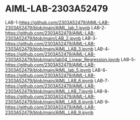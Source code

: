 # AIML-LAB-2303A52479
LAB-1-https://github.com/2303A52479/AIML-LAB-2303A52479/blob/main/AIML_lab_1.ipynb
LAB-2-https://github.com/2303A52479/AIML-LAB-2303A52479/blob/main/LAB_2.ipynb
LAB-3-https://github.com/2303A52479/AIML-LAB-2303A52479/blob/main/AIML_LAB_3.ipynb
LAB-4-https://github.com/2303A52479/AIML-LAB-2303A52479/blob/main/lab04_Linear_Regression.ipynb
LAB-5-https://github.com/2303A52479/AIML-LAB-2303A52479/blob/main/AIML_lab_5.ipynb
LAB-6-https://github.com/2303A52479/AIML-LAB-2303A52479/blob/main/AIML_LAB_6.ipynb
LAB-7-https://github.com/2303A52479/AIML-LAB-2303A52479/blob/main/AIML_LAB_7.ipynb
LAB-8-https://github.com/2303A52479/AIML-LAB-2303A52479/blob/main/AIML_LAB_8.ipynb
LAB-9-https://github.com/2303A52479/AIML-LAB-2303A52479/blob/main/AIML_LAB_9.ipynb
